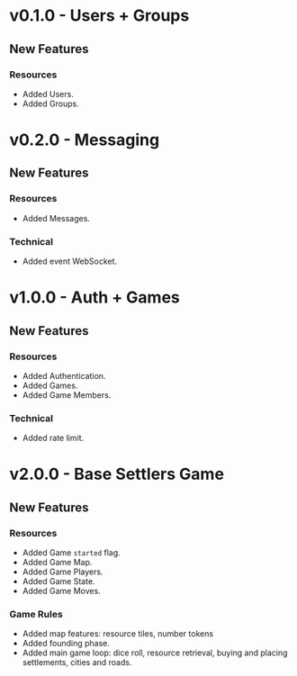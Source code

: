 # v0.1.0 - Users + Groups

## New Features

### Resources

+ Added Users.
+ Added Groups.

# v0.2.0 - Messaging

## New Features

### Resources

+ Added Messages.

### Technical

+ Added event WebSocket.

# v1.0.0 - Auth + Games

## New Features

### Resources

+ Added Authentication.
+ Added Games.
+ Added Game Members.

### Technical

+ Added rate limit.

# v2.0.0 - Base Settlers Game

## New Features

### Resources

+ Added Game `started` flag.
+ Added Game Map.
+ Added Game Players.
+ Added Game State.
+ Added Game Moves.

### Game Rules

+ Added map features: resource tiles, number tokens
+ Added founding phase.
+ Added main game loop: dice roll, resource retrieval, buying and placing settlements, cities and roads.
